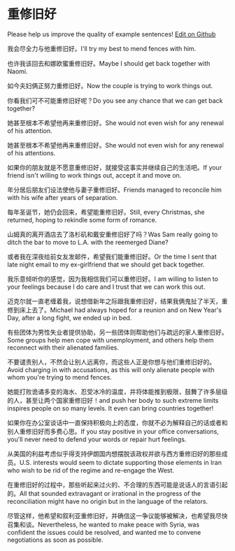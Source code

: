 # 重修旧好

Please help us improve the quality of example sentences! [Edit on Github](https://github.com/jiyushe/jiyu-example-sentence-source/blob/main/chinese/chongxiujiuhao.md)

<p><span class="chinese">我会尽全力与他重修旧好。</span><span class="english">I'll try my best to mend fences with him.</span></p>

<p><span class="chinese">也许我该回去和娜欧蜜重修旧好。</span><span class="english">Maybe I should get back together with Naomi.</span></p>

<p><span class="chinese">如今夫妇俩正努力重修旧好。</span><span class="english">Now the couple is trying to work things out.</span></p>

<p><span class="chinese">你看我们可不可能重修旧好呢？</span><span class="english">Do you see any chance that we can get back together?</span></p>

<p><span class="chinese">她甚至根本不希望他再来重修旧好。</span><span class="english">She would not even wish for any renewal of his attention.</span></p>

<p><span class="chinese">她甚至根本不希望他再来重修旧好。</span><span class="english">She would not even wish for any renewal of his attentions.</span></p>

<p><span class="chinese">如果你的朋友就是不愿意重修旧好，就接受这事实并继续自己的生活吧。</span><span class="english">If your friend isn't willing to work things out, accept it and move on.</span></p>

<p><span class="chinese">年分居后朋友们设法使他与妻子重修旧好。</span><span class="english">Friends managed to reconcile him with his wife after years of separation.</span></p>

<p><span class="chinese">每年圣诞节，她仍会回来，希望能重修旧好。</span><span class="english">Still, every Christmas, she returned, hoping to rekindle some form of romance.</span></p>

<p><span class="chinese">山姆真的离开酒店去了洛杉矶和戴安重修旧好了吗？</span><span class="english">Was Sam really going to ditch the bar to move to L.A. with the reemerged Diane?</span></p>

<p><span class="chinese">或者我在深夜给前女友发邮件，希望我们能重修旧好。</span><span class="english">Or the time I sent that late night email to my ex-girlfriend that we should get back together.</span></p>

<p><span class="chinese">我乐意倾听你的感觉，因为我相信我们可以重修旧好。</span><span class="english">I am willing to listen to your feelings because I do care and I trust that we can work this out.</span></p>

<p><span class="chinese">迈克尔就一直老缠着我，说想借新年之际跟我重修旧好，结果我俩鬼扯了半天，重修到床上去了。</span><span class="english">Michael had always hoped for a reunion and on New Year's Day, after a long fight, we ended up in bed.</span></p>

<p><span class="chinese">有些团体为男性失业者提供协助，另一些团体则帮助他们与疏远的家人重修旧好。</span><span class="english">Some groups help men cope with unemployment, and others help them reconnect with their alienated families.</span></p>

<p><span class="chinese">不要谴责别人，不然会让别人远离你，而这些人正是你想与他们重修旧好的。</span><span class="english">Avoid charging in with accusations, as this will only alienate people with whom you're trying to mend fences.</span></p>

<p><span class="chinese">她能打败诡谲多变的海水、忍受冰冷的温度，并将体能推到极限，鼓舞了许多层级的人，甚至让两个国家重修旧好！</span><span class="english">and push her body to such extreme limits inspires people on so many levels. It even can bring countries together!</span></p>

<p><span class="chinese">如果你在办公室谈话中一直保持积极向上的态度，你就不必为解释自己的话或者和别人重修旧好而多费心思。</span><span class="english">If you stay positive in your office conversations, you'll never need to defend your words or repair hurt feelings.</span></p>

<p><span class="chinese">从美国的利益考虑似乎得支持伊朗国内想摆脱该政权并欲与西方重修旧好的那些成员。</span><span class="english">U.S. interests would seem to dictate supporting those elements in Iran who wish to be rid of the regime and re-engage the West.</span></p>

<p><span class="chinese">在重修旧好的过程中，那些听起来过火的、不合理的东西可能是说话人的言语引起的。</span><span class="english">All that sounded extravagant or irrational in the progress of the reconciliation might have no origin but in the language of the relators.</span></p>

<p><span class="chinese">尽管这样，他希望和叙利亚重修旧好，并确信这一争议能够被解决，也希望我尽快召集和谈。</span><span class="english">Nevertheless, he wanted to make peace with Syria, was confident the issues could be resolved, and wanted me to convene negotiations as soon as possible.</span></p>

